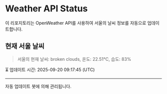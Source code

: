 
# Weather API Status

이 리포지토리는 OpenWeather API를 사용하여 서울의 날씨 정보를 자동으로 업데이트합니다.

## 현재 서울 날씨
> 서울의 현재 날씨: broken clouds, 온도: 22.51°C, 습도: 83%

⏳ 업데이트 시간: 2025-09-20 09:17:45 (UTC)

---
자동 업데이트 봇에 의해 관리됩니다.
